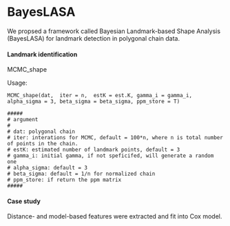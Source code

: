 # BayesLASA

We propsed a framework called Bayesian Landmark-based Shape Analysis (BayesLASA) for landmark detection in polygonal chain data.


#### Landmark identification

MCMC_shape

Usage:

```{r}
MCMC_shape(dat,  iter = n,  estK = est.K, gamma_i = gamma_i, alpha_sigma = 3, beta_sigma = beta_sigma, ppm_store = T)

#####
# argument
#
# dat: polygonal chain
# iter: interations for MCMC, default = 100*n, where n is total number of points in the chain.
# estK: estimated number of landmark points, default = 3
# gamma_i: initial gamma, if not speficifed, will generate a random one
# alpha_sigma: default = 3
# beta_sigma: default = 1/n for normalized chain
# ppm_store: if return the ppm matrix
#####
```

#### Case study

Distance- and model-based features were extracted and fit into Cox model.
